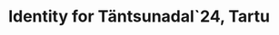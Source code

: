 ---
layout: page
title: "Identity for Täntsunadal`24, Tartu"
image: /img/portfolio_24/TN24_poster_flyer.gif
year: 2024
---